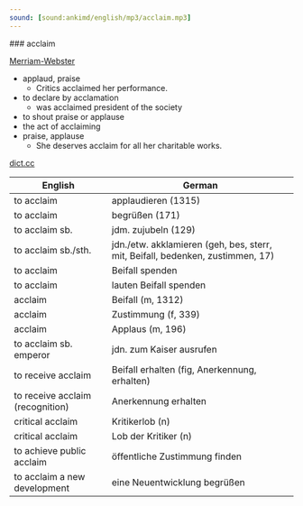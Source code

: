 ```yaml
---
sound: [sound:ankimd/english/mp3/acclaim.mp3]
---
```


\### acclaim

[Merriam-Webster](https://www.merriam-webster.com/dictionary/acclaim)

- applaud, praise
    - Critics acclaimed her performance.
- to declare by acclamation
    - was acclaimed president of the society
- to shout praise or applause
- the act of acclaiming
- praise, applause
    - She deserves acclaim for all her charitable works.

[dict.cc](https://www.dict.cc/acclaim)

| English        | German       |
| -------------- | ------------ |
| to acclaim | applaudieren (1315) |
| to acclaim | begrüßen (171) |
| to acclaim sb. | jdm. zujubeln (129) |
| to acclaim sb./sth. | jdn./etw. akklamieren (geh, bes, sterr, mit, Beifall, bedenken, zustimmen, 17) |
| to acclaim | Beifall spenden |
| to acclaim | lauten Beifall spenden |
| acclaim | Beifall (m, 1312) |
| acclaim | Zustimmung (f, 339) |
| acclaim | Applaus (m, 196) |
| to acclaim sb. emperor | jdn. zum Kaiser ausrufen |
| to receive acclaim | Beifall erhalten (fig, Anerkennung, erhalten) |
| to receive acclaim (recognition) | Anerkennung erhalten |
| critical acclaim | Kritikerlob (n) |
| critical acclaim | Lob der Kritiker (n) |
| to achieve public acclaim | öffentliche Zustimmung finden |
| to acclaim a new development | eine Neuentwicklung begrüßen |

